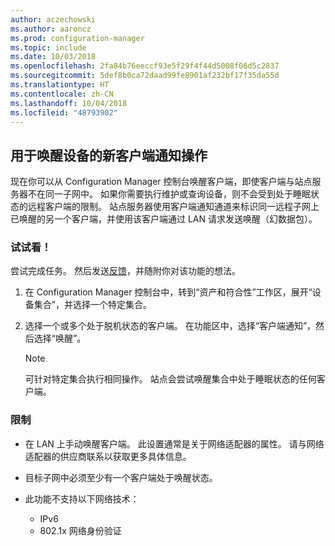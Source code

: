 ```yaml
---
author: aczechowski
ms.author: aaroncz
ms.prod: configuration-manager
ms.topic: include
ms.date: 10/03/2018
ms.openlocfilehash: 2fa84b76eeccf93e5f29f4f44d5008f06d5c2837
ms.sourcegitcommit: 5def8b0ca72daad99fe8901af232bf17f35da55d
ms.translationtype: HT
ms.contentlocale: zh-CN
ms.lasthandoff: 10/04/2018
ms.locfileid: "48793902"
---
```

## <a name="bkmk_wakeup"></a> 用于唤醒设备的新客户端通知操作
<!--1317364-->

现在你可以从 Configuration Manager 控制台唤醒客户端，即使客户端与站点服务器不在同一子网中。 如果你需要执行维护或查询设备，则不会受到处于睡眠状态的远程客户端的限制。 站点服务器使用客户端通知通道来标识同一远程子网上已唤醒的另一个客户端，并使用该客户端通过 LAN 请求发送唤醒（幻数据包）。


### <a name="try-it-out"></a>试试看！

尝试完成任务。 然后发送[反馈](/sccm/core/understand/find-help#product-feedback)，并随附你对该功能的想法。

1. 在 Configuration Manager 控制台中，转到“资产和符合性”工作区，展开“设备集合”，并选择一个特定集合。  

2. 选择一个或多个处于脱机状态的客户端。 在功能区中，选择“客户端通知”，然后选择“唤醒”。  

    > [!Note]  
    > 可针对特定集合执行相同操作。 站点会尝试唤醒集合中处于睡眠状态的任何客户端。  


### <a name="limitations"></a>限制

- 在 LAN 上手动唤醒客户端。 此设置通常是关于网络适配器的属性。 请与网络适配器的供应商联系以获取更多具体信息。  

- 目标子网中必须至少有一个客户端处于唤醒状态。 

- 此功能不支持以下网络技术：  
    - IPv6
    - 802.1x 网络身份验证 


